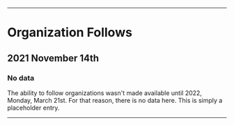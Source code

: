 
***

# Organization Follows

## 2021 November 14th

### No data

The ability to follow organizations wasn't made available until 2022, Monday, March 21st. For that reason, there is no data here. This is simply a placeholder entry.

***
